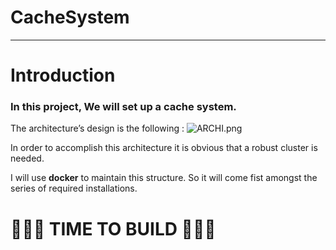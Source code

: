 # CacheSystem

---

# Introduction

### **In this project, We will set up a cache system.**

The architecture’s design is the following :
![ARCHI.png](ARCHI.png)

In order to accomplish this architecture it is obvious that a robust cluster is needed. 

I will use **docker** to maintain this structure. So it will come fist amongst the series of required installations.



# 👷🏻‍♂️ TIME TO **BUILD** 👷🏻‍♂️
